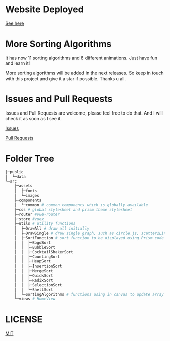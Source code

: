 # Website Deployed

[See here](https://javascript-sort.netlify.app/SelectionSort#Scatter-to-Line)

# More Sorting Algorithms

It has now 11 sorting algorithms and 6 different animations. Just have fun and learn it!

More sorting algorithms will be added in the next releases. So keep in touch with this project and give it a star if possible. Thanks u all.

# Issues and Pull Requests

Issues and Pull Requests are welcome, please feel free to do that. And I will check it as soon as I see it.

[Issues](https://github.com/321paranoiawhy/Sorting-Algorithms-Visualization/issues)

[Pull Requests](https://github.com/321paranoiawhy/Sorting-Algorithms-Visualization/pulls)

# Folder Tree

```bash
├─public
│  └─data
└─src
    ├─assets
    │  ├─fonts
    │  └─images
    ├─components
    │  └─common # common components which is globally available
    ├─css # global stylesheet and prism theme stylesheet
    ├─router #vue-router
    ├─store #vuex
    ├─utils # utility functions
    │  ├─DrawAll # draw all initially
    │  ├─DrawSingle # draw single graph, such as circle.js, scatter2Line.js
    │  ├─SortFunction # sort function to be displayed using Prism code block
    │  │  ├─BogoSort
    │  │  ├─BubbleSort
    │  │  ├─CocktailShakerSort
    │  │  ├─CountingSort
    │  │  ├─HeapSort
    │  │  ├─InsertionSort
    │  │  ├─MergeSort
    │  │  ├─QuickSort
    │  │  ├─RadixSort
    │  │  ├─SelectionSort
    │  │  └─ShellSort
    │  └─SortingAlgorithms # functions using in canvas to update array
    └─views # HomeView
```

# LICENSE

[MIT](LICENSE)